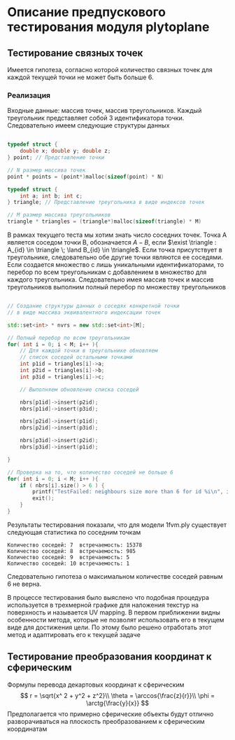 # Описание предпускового тестирования модуля plytoplane

## Тестирование связных точек
Имеется гипотеза, согласно которой количество связных точек для каждой текущей точки не может быть больше 6. 

### Реализация

Входные данные: массив точек, массив треугольников. Каждый треугольник представляет собой 3 идентификатора точки. Следовательно имеем следующие структуры данных

```C++

typedef struct {
    double x; double y; double z;
} point; // Представление точки

// N размер массива точек
point * points = (point*)malloc(sizeof(point) * N)

typedef struct {
    int a; int b; int c;
} triangle; // Представление треугольника в виде индексов точек

// M размер массива треугольников
triangle * triangles = (triangle*)malloc(sizeof(triangle) * M)
```
В рамках текущего теста мы хотим знать число соседних точек. Точка A является соседом точки B, обозначается $A-B$, если $\exist \triangle : A_{id} \in \triangle \; \land B_{id} \in \triangle$. Если точка присутствует в треугольнике, следовательно обе другие точки являются ее соседями. Если создается множество с лишь уникальными идентификаторами, то перебор по всем треугольникам с добавлением в множество для каждого треугольника. Следовательно имея массив точек и массив треугольников выполним полный перебор по множеству треугольников
```C++

// Создание структуры данных о соседях конкретной точки
// в виде массива эквивалентного индексации точек

std::set<int> * nvrs = new std::set<int>[M];

// Полный перебор по всем треугольникам
for( int i = 0; i < M; i++ ){
    // Для каждой точки в треугольнике обновляем 
    // список соседей остальными точками 
    int p1id = triangles[i]->a;
    int p2id = triangles[i]->b;
    int p3id = triangles[i]->c;

    // Выполняем обновление списка соседей

    nbrs[p1id]->insert(p2id);
    nbrs[p1id]->insert(p3id);

    nbrs[p2id]->insert(p1id);
    nbrs[p2id]->insert(p3id);

    nbrs[p3id]->insert(p2id);
    nbrs[p3id]->insert(p1id);

}

// Проверка на то, что количество соседей не больше 6 
for( int i = 0; i < M; i++ ){
    if ( nbrs[i].size() > 6 ) {
        printf("TestFailed: neighbours size more than 6 for id %i\n", i);
        exit();
    }
}
```

Результаты тестирования показали, что для модели 1fvm.ply существует следующая статистика по соседним точкам 
```
Количество соседей: 7  встречаемость: 15378
Количество соседей: 8  встречаемость: 985
Количество соседей: 9  встречаемость: 5
Количество соседей: 10 встречаемость: 1
```
Следовательно гипотеза о максимальном количестве соседей равным 6 не верна.

В процессе тестирования было выяслено что подобная процедура используется в трехмерной графике для наложения текстур на поверхность и называется UV mapping. В первом приближении видны особенности метода, которые не позволят использовать его в текущем виде для достижения цели. По этому было решено отработать этот метод и адаптировать его к текущей задаче

## Тестирование преобразования координат к сферическим

Формулы перевода декартовых координат к сферическим
$$
r = \sqrt{x^ 2 + y^2 + z^2}\\
\theta = \arccos{\frac{z}{r}}\\
\phi = \arctg{\frac{y}{x}}
$$
Предполагается что примерно сферические объекты будут отлично разворачиваться на плоскость преобразованием к сферическим координатам


